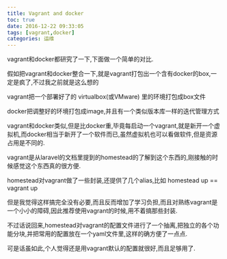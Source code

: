 ```yaml
---
title: Vagrant and docker
toc: true
date: 2016-12-22 09:33:05
tags: [vagrant,docker]
categories: 运维
---
```


vagrant和docker都研究了一下,下面做一个简单的对比.
<!--more-->

假如把vagrant和docker整合一下,就是vagrant打包出一个含有docker的box,一定是疯了,不过我之前就是这么想的

vagrant把一个部署好了的 virtualbox(或VMware) 里的环境打包成box文件

docker把调整好的环境打包成image,并且有一个类似版本库一样的迭代管理方式

vagrant和docker类似,但是比docker重,毕竟每启动一个vagrant,就是新开一个虚拟机,而docker相当于新开了一个软件而已,虽然虚拟机也可以看做软件,但是资源占用是不同的.

vagrant是从laravel的文档里提到的homestead的了解到这个东西的,刚接触的时候感觉这个东西真的很方便.

homestead对vagrant做了一些封装,还提供了几个alias,比如 homestead up == vagrant up

但是我觉得这样搞完全没有必要,而且反而增加了学习负担,而且对熟练vagrant是一个小小的障碍,因此推荐使用vagrant的时候,用不着搞那些封装.

不过话说回来,homestead对vagrant的配置文件进行了一个抽离,把独立的各个功能分块,并把常用的配置放在一个yaml文件里,这样的确方便了一点点.

可是话虽如此,个人觉得还是用vagrant默认的配置就很好,而且足够用了.

